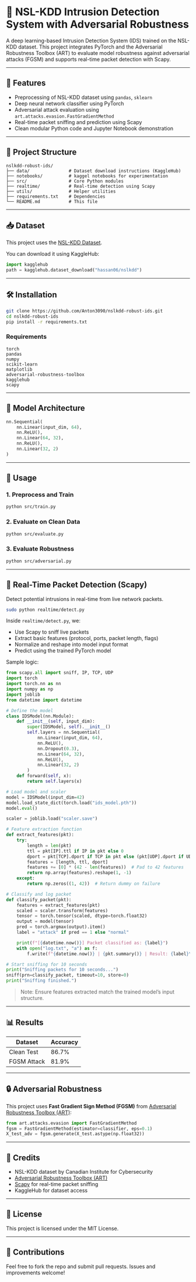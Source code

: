 # 🔐 NSL-KDD Intrusion Detection System with Adversarial Robustness

A deep learning-based Intrusion Detection System (IDS) trained on the NSL-KDD dataset. This project integrates PyTorch and the Adversarial Robustness Toolbox (ART) to evaluate model robustness against adversarial attacks (FGSM) and supports real-time packet detection with Scapy.

---

## 📌 Features

- Preprocessing of NSL-KDD dataset using `pandas`, `sklearn`
- Deep neural network classifier using PyTorch
- Adversarial attack evaluation using `art.attacks.evasion.FastGradientMethod`
- Real-time packet sniffing and prediction using Scapy
- Clean modular Python code and Jupyter Notebook demonstration

---

## 📁 Project Structure

```
nslkdd-robust-ids/
├── data/               # Dataset download instructions (KaggleHub)
├── notebooks/          # kaggel notebooks for experimentation
├── src/                # Core Python modules
├── realtime/           # Real-time detection using Scapy
├── utils/              # Helper utilities
├── requirements.txt    # Dependencies
└── README.md           # This file
```

---

## 📥 Dataset

This project uses the [NSL-KDD Dataset](https://www.unb.ca/cic/datasets/nsl.html).

You can download it using KaggleHub:

```python
import kagglehub
path = kagglehub.dataset_download("hassan06/nslkdd")
```

---

## 🛠️ Installation

```bash
git clone https://github.com/Anton3090/nslkdd-robust-ids.git
cd nslkdd-robust-ids
pip install -r requirements.txt
```

### Requirements

```
torch
pandas
numpy
scikit-learn
matplotlib
adversarial-robustness-toolbox
kagglehub
scapy
```

---

## 🧠 Model Architecture

```python
nn.Sequential(
    nn.Linear(input_dim, 64),
    nn.ReLU(),
    nn.Linear(64, 32),
    nn.ReLU(),
    nn.Linear(32, 2)
)
```

---

## 🧪 Usage

### 1. Preprocess and Train

```bash
python src/train.py
```

### 2. Evaluate on Clean Data

```bash
python src/evaluate.py
```

### 3. Evaluate Robustness

```bash
python src/adversarial.py
```

---

## 🔴 Real-Time Packet Detection (Scapy)

Detect potential intrusions in real-time from live network packets.

```bash
sudo python realtime/detect.py
```

Inside `realtime/detect.py`, we:

- Use Scapy to sniff live packets
- Extract basic features (protocol, ports, packet length, flags)
- Normalize and reshape into model input format
- Predict using the trained PyTorch model

Sample logic:

```python
from scapy.all import sniff, IP, TCP, UDP
import torch
import torch.nn as nn
import numpy as np
import joblib
from datetime import datetime

# Define the model
class IDSModel(nn.Module):
    def __init__(self, input_dim):
        super(IDSModel, self).__init__()
        self.layers = nn.Sequential(
            nn.Linear(input_dim, 64),
            nn.ReLU(),
            nn.Dropout(0.3),
            nn.Linear(64, 32),
            nn.ReLU(),
            nn.Linear(32, 2)
        )
    def forward(self, x):
        return self.layers(x)

# Load model and scaler
model = IDSModel(input_dim=42)
model.load_state_dict(torch.load("ids_model.pth"))
model.eval()

scaler = joblib.load("scaler.save")

# Feature extraction function
def extract_features(pkt):
    try:
        length = len(pkt)
        ttl = pkt[IP].ttl if IP in pkt else 0
        dport = pkt[TCP].dport if TCP in pkt else (pkt[UDP].dport if UDP in pkt else 0)
        features = [length, ttl, dport]
        features += [0] * (42 - len(features))  # Pad to 42 features
        return np.array(features).reshape(1, -1)
    except:
        return np.zeros((1, 42))  # Return dummy on failure

# Classify and log packet
def classify_packet(pkt):
    features = extract_features(pkt)
    scaled = scaler.transform(features)
    tensor = torch.tensor(scaled, dtype=torch.float32)
    output = model(tensor)
    pred = torch.argmax(output).item()
    label = "attack" if pred == 1 else "normal"

    print(f"[{datetime.now()}] Packet classified as: {label}")
    with open("log.txt", "a") as f:
        f.write(f"{datetime.now()} | {pkt.summary()} | Result: {label}\n")

# Start sniffing for 10 seconds
print("Sniffing packets for 10 seconds...")
sniff(prn=classify_packet, timeout=10, store=0)
print("Sniffing finished.")

```

> Note: Ensure features extracted match the trained model’s input structure.

---

## 📊 Results

| Dataset       | Accuracy |
|---------------|----------|
| Clean Test    | 86.7%    |
| FGSM Attack   | 81.9%    |

---

## 🔒 Adversarial Robustness

This project uses **Fast Gradient Sign Method (FGSM)** from [Adversarial Robustness Toolbox (ART)](https://github.com/Trusted-AI/adversarial-robustness-toolbox):

```python
from art.attacks.evasion import FastGradientMethod
fgsm = FastGradientMethod(estimator=classifier, eps=0.1)
X_test_adv = fgsm.generate(X_test.astype(np.float32))
```

---

## 📌 Credits

- NSL-KDD dataset by Canadian Institute for Cybersecurity
- [Adversarial Robustness Toolbox (ART)](https://github.com/Trusted-AI/adversarial-robustness-toolbox)
- [Scapy](https://scapy.net/) for real-time packet sniffing
- KaggleHub for dataset access

---

## 📃 License

This project is licensed under the MIT License.

---

## 🤝 Contributions

Feel free to fork the repo and submit pull requests. Issues and improvements welcome!
